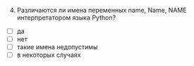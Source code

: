4. Различаются ли имена переменных name, Name, NAME интерпретатором языка Python?
- [ ]	да
- [ ]	нет
- [ ]	такие имена недопустимы
- [ ]	в некоторых случаях

